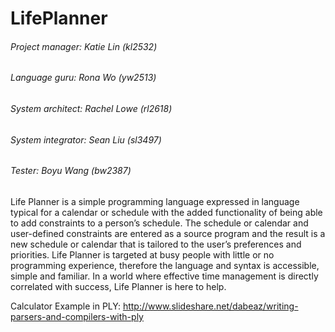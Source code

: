 # LifePlanner
###### Project manager: Katie Lin (kl2532)
###### Language guru: Rona Wo (yw2513)
###### System architect: Rachel Lowe (rl2618)
###### System integrator: Sean Liu (sl3497)
###### Tester: Boyu Wang (bw2387)

Life Planner is a simple programming language expressed in language typical for a calendar or schedule with the added functionality of being able to add constraints to a person’s schedule. The schedule or calendar and user-defined constraints are entered as a source program and the result is a new schedule or calendar that is tailored to the user’s preferences and priorities. Life Planner is targeted at busy people with little or no programming experience, therefore the language and syntax is accessible, simple and familiar. In a world where effective time management is directly correlated with success, Life Planner is here to help.


Calculator Example in PLY: http://www.slideshare.net/dabeaz/writing-parsers-and-compilers-with-ply
